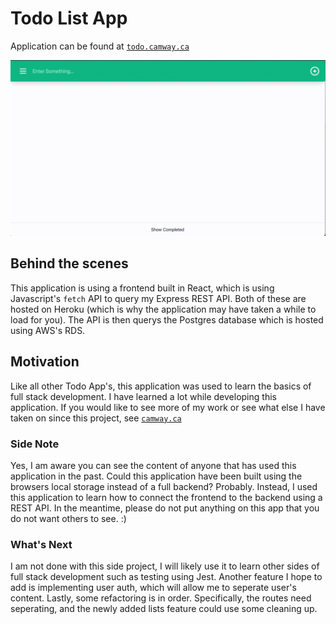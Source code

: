 # Todo List App

Application can be found at [`todo.camway.ca`](http://todo.camway.ca)

![GIF demo](img/demo.gif)

## Behind the scenes
This application is using a frontend built in React, which is using Javascript's `fetch` API to query my Express REST API. Both of these are hosted on Heroku (which is why the application may have taken a while to load for you). The API is then querys the Postgres database which is hosted using AWS's RDS. 

## Motivation
Like all other Todo App's, this application was used to learn the basics of full stack development. I have learned a lot while developing this application. If you would like to see more of my work or see what else I have taken on since this project, see [`camway.ca`](http://camway.ca)

### Side Note
Yes, I am aware you can see the content of anyone that has used this application in the past. Could this application have been built using the browsers local storage instead of a full backend? Probably. Instead, I used this application to learn how to connect the frontend to the backend using a REST API. In the meantime, please do not put anything on this app that you do not want others to see. :)

### What's Next

I am not done with this side project, I will likely use it to learn other sides of full stack development such as testing using Jest. Another feature I hope to add is implementing user auth, which will allow me to seperate user's content. Lastly, some refactoring is in order. Specifically, the routes need seperating, and the newly added lists feature could use some cleaning up. 
